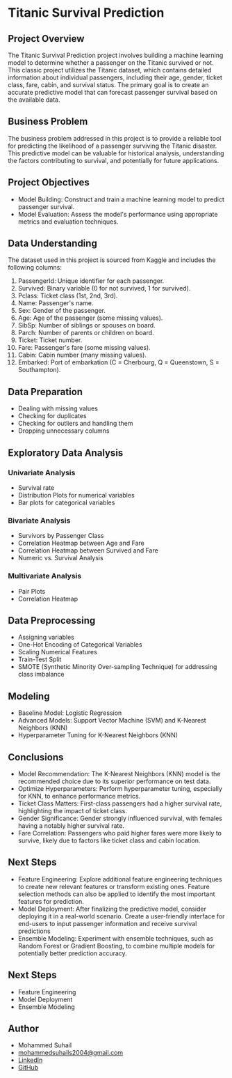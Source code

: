 # **Titanic Survival Prediction**

## **Project Overview**

The Titanic Survival Prediction project involves building a machine learning model to determine whether a passenger on the Titanic survived or not. This classic project utilizes the Titanic dataset, which contains detailed information about individual passengers, including their age, gender, ticket class, fare, cabin, and survival status. The primary goal is to create an accurate predictive model that can forecast passenger survival based on the available data.

## **Business Problem**

The business problem addressed in this project is to provide a reliable tool for predicting the likelihood of a passenger surviving the Titanic disaster. This predictive model can be valuable for historical analysis, understanding the factors contributing to survival, and potentially for future applications.

## **Project Objectives**

* Model Building: Construct and train a machine learning model to predict passenger survival.
* Model Evaluation: Assess the model's performance using appropriate metrics and evaluation techniques.

## **Data Understanding**

The dataset used in this project is sourced from Kaggle and includes the following columns:

1. PassengerId: Unique identifier for each passenger.
2. Survived: Binary variable (0 for not survived, 1 for survived).
3. Pclass: Ticket class (1st, 2nd, 3rd).
4. Name: Passenger's name.
5. Sex: Gender of the passenger.
6. Age: Age of the passenger (some missing values).
7. SibSp: Number of siblings or spouses on board.
8. Parch: Number of parents or children on board.
9. Ticket: Ticket number.
10. Fare: Passenger's fare (some missing values).
11. Cabin: Cabin number (many missing values).
12. Embarked: Port of embarkation (C = Cherbourg, Q = Queenstown, S = Southampton).

## **Data Preparation**

- Dealing with missing values
- Checking for duplicates
- Checking for outliers and handling them
- Dropping unnecessary columns

## **Exploratory Data Analysis**

### Univariate Analysis

- Survival rate
- Distribution Plots for numerical variables
- Bar plots for categorical variables

### Bivariate Analysis

- Survivors by Passenger Class
- Correlation Heatmap between Age and Fare
- Correlation Heatmap between Survived and Fare
- Numeric vs. Survival Analysis

### Multivariate Analysis

- Pair Plots
- Correlation Heatmap

## **Data Preprocessing**

- Assigning variables
- One-Hot Encoding of Categorical Variables
- Scaling Numerical Features
- Train-Test Split
- SMOTE (Synthetic Minority Over-sampling Technique) for addressing class imbalance

## **Modeling**

- Baseline Model: Logistic Regression
- Advanced Models: Support Vector Machine (SVM) and K-Nearest Neighbors (KNN)
- Hyperparameter Tuning for K-Nearest Neighbors (KNN)

## **Conclusions**
* Model Recommendation: The K-Nearest Neighbors (KNN) model is the recommended choice due to its superior performance on test data.
* Optimize Hyperparameters: Perform hyperparameter tuning, especially for KNN, to enhance performance metrics.
* Ticket Class Matters: First-class passengers had a higher survival rate, highlighting the impact of ticket class.
* Gender Significance: Gender strongly influenced survival, with females having a notably higher survival rate.
* Fare Correlation: Passengers who paid higher fares were more likely to survive, likely due to factors like ticket class and cabin location.


## **Next Steps**
* Feature Engineering: Explore additional feature engineering techniques to create new relevant features or transform existing ones. Feature selection methods can also be applied to identify the most important features for prediction.
* Model Deployment: After finalizing the predictive model, consider deploying it in a real-world scenario. Create a user-friendly interface for end-users to input passenger information and receive survival predictions
* Ensemble Modeling: Experiment with ensemble techniques, such as Random Forest or Gradient Boosting, to combine multiple models for potentially better prediction accuracy.

## **Next Steps**
* Feature Engineering
* Model Deployment
* Ensemble Modeling

## **Author**
- Mohammed Suhail
- mohammedsuhails2004@gmail.com
- [LinkedIn](https://www.linkedin.com/in/mohammed-suhail-273492281)
- [GitHub](https://github.com/Suhail786444)

